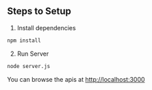 

## Steps to Setup

1. Install dependencies

```bash
npm install
```

2. Run Server

```bash
node server.js
```

You can browse the apis at <http://localhost:3000>
 
